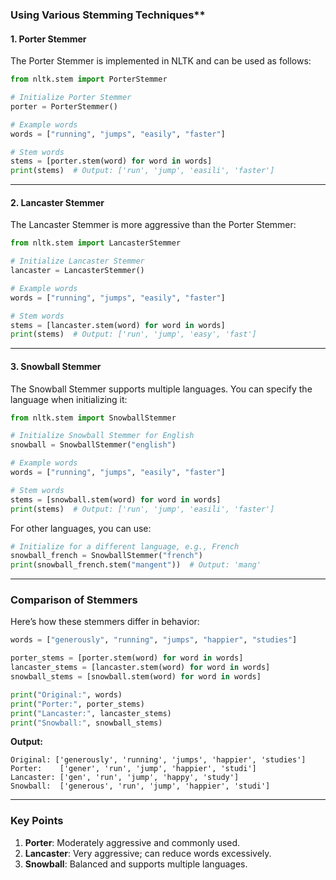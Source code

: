### Using Various Stemming Techniques**

#### **1. Porter Stemmer**
The Porter Stemmer is implemented in NLTK and can be used as follows:
```python
from nltk.stem import PorterStemmer

# Initialize Porter Stemmer
porter = PorterStemmer()

# Example words
words = ["running", "jumps", "easily", "faster"]

# Stem words
stems = [porter.stem(word) for word in words]
print(stems)  # Output: ['run', 'jump', 'easili', 'faster']
```

---

#### **2. Lancaster Stemmer**
The Lancaster Stemmer is more aggressive than the Porter Stemmer:
```python
from nltk.stem import LancasterStemmer

# Initialize Lancaster Stemmer
lancaster = LancasterStemmer()

# Example words
words = ["running", "jumps", "easily", "faster"]

# Stem words
stems = [lancaster.stem(word) for word in words]
print(stems)  # Output: ['run', 'jump', 'easy', 'fast']
```

---

#### **3. Snowball Stemmer**
The Snowball Stemmer supports multiple languages. You can specify the language when initializing it:
```python
from nltk.stem import SnowballStemmer

# Initialize Snowball Stemmer for English
snowball = SnowballStemmer("english")

# Example words
words = ["running", "jumps", "easily", "faster"]

# Stem words
stems = [snowball.stem(word) for word in words]
print(stems)  # Output: ['run', 'jump', 'easili', 'faster']
```

For other languages, you can use:
```python
# Initialize for a different language, e.g., French
snowball_french = SnowballStemmer("french")
print(snowball_french.stem("mangent"))  # Output: 'mang'
```

---

### Comparison of Stemmers

Here’s how these stemmers differ in behavior:
```python
words = ["generously", "running", "jumps", "happier", "studies"]

porter_stems = [porter.stem(word) for word in words]
lancaster_stems = [lancaster.stem(word) for word in words]
snowball_stems = [snowball.stem(word) for word in words]

print("Original:", words)
print("Porter:", porter_stems)
print("Lancaster:", lancaster_stems)
print("Snowball:", snowball_stems)
```

**Output:**
```
Original: ['generously', 'running', 'jumps', 'happier', 'studies']
Porter:    ['gener', 'run', 'jump', 'happier', 'studi']
Lancaster: ['gen', 'run', 'jump', 'happy', 'study']
Snowball:  ['generous', 'run', 'jump', 'happier', 'studi']
```

---

### Key Points
1. **Porter**: Moderately aggressive and commonly used.
2. **Lancaster**: Very aggressive; can reduce words excessively.
3. **Snowball**: Balanced and supports multiple languages.
